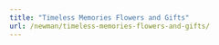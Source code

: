```yaml
---
title: "Timeless Memories Flowers and Gifts"
url: /newman/timeless-memories-flowers-and-gifts/
---
```

